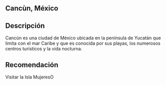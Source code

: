 ## Cancùn, México

## Descripción

Cancún es una ciudad de México ubicada en la península de Yucatán que limita con el mar Caribe y que es conocida por sus playas, los numerosos centros turísticos y la vida nocturna.

## Recomendación

Visitar la Isla MujeresO

